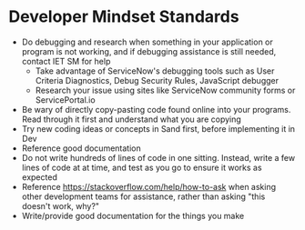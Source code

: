 # Developer Mindset Standards

+ Do debugging and research when something in your application or program is not working, and if debugging assistance is still needed, contact IET SM for help
    + Take advantage of ServiceNow's debugging tools such as User Criteria Diagnostics, Debug Security Rules, JavaScript debugger
    + Research your issue using sites like ServiceNow community forms or ServicePortal.io
+ Be wary of directly copy-pasting code found online into your programs. Read through it first and understand what you are copying
+ Try new coding ideas or concepts in Sand first, before implementing it in Dev
+ Reference good documentation
+ Do not write hundreds of lines of code in one sitting. Instead, write a few lines of code at at time, and test as you go to ensure it works as expected
+ Reference https://stackoverflow.com/help/how-to-ask when asking other development teams for assistance, rather than asking "this doesn't work, why?"
+ Write/provide good documentation for the things you make
